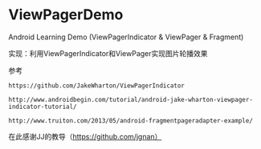 # ViewPagerDemo

Android Learning Demo (ViewPagerIndicator & ViewPager & Fragment)


实现：利用ViewPagerIndicator和ViewPager实现图片轮播效果

参考

    https://github.com/JakeWharton/ViewPagerIndicator
  
    http://www.androidbegin.com/tutorial/android-jake-wharton-viewpager-indicator-tutorial/
  
    http://www.truiton.com/2013/05/android-fragmentpageradapter-example/
  
在此感谢JJ的教导（https://github.com/jgnan）
